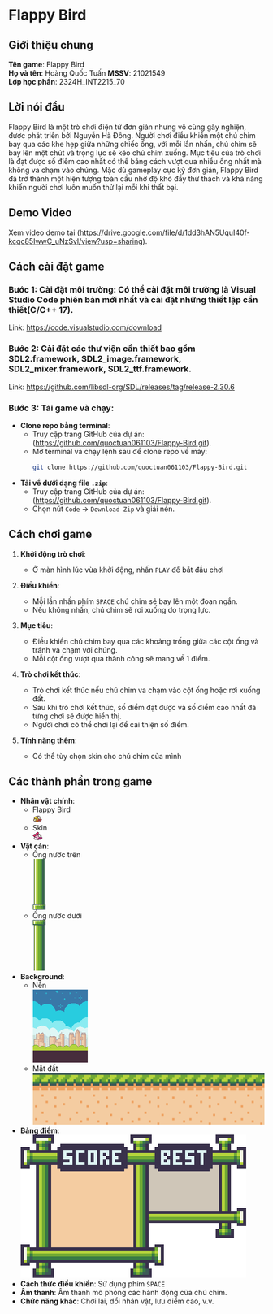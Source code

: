 # Flappy Bird 

## Giới thiệu chung

**Tên game**: Flappy Bird  
**Họ và tên**: Hoàng Quốc Tuấn 
**MSSV**: 21021549  
**Lớp học phần**: 2324H_INT2215_70

## Lời nói đầu

Flappy Bird là một trò chơi điện tử đơn giản nhưng vô cùng gây nghiện, được phát triển bởi Nguyễn Hà Đông. Người chơi điều khiển một chú chim bay qua các khe hẹp giữa những chiếc ống, với mỗi lần nhấn, chú chim sẽ bay lên một chút và trọng lực sẽ kéo chú chim xuống. Mục tiêu của trò chơi là đạt được số điểm cao nhất có thể bằng cách vượt qua nhiều ống nhất mà không va chạm vào chúng. Mặc dù gameplay cực kỳ đơn giản, Flappy Bird đã trở thành một hiện tượng toàn cầu nhờ độ khó đầy thử thách và khả năng khiến người chơi luôn muốn thử lại mỗi khi thất bại.

## Demo Video

Xem video demo tại (https://drive.google.com/file/d/1dd3hAN5UquI40f-kcqc85IwwC_uNzSvl/view?usp=sharing).

## Cách cài đặt game

### Bước 1: Cài đặt môi trường: Có thể cài đặt môi trường là Visual Studio Code phiên bản mới nhất và cài đặt những thiết lập cần thiết(C/C++ 17). 
Link: https://code.visualstudio.com/download
### Bước 2: Cài đặt các thư viện cần thiết bao gồm SDL2.framework, SDL2_image.framework, SDL2_mixer.framework, SDL2_ttf.framework.
Link: https://github.com/libsdl-org/SDL/releases/tag/release-2.30.6
### Bước 3: Tải game và chạy:
   - **Clone repo bằng terminal**:
     - Truy cập trang GitHub của dự án: (https://github.com/quoctuan061103/Flappy-Bird.git).
     - Mở terminal và chạy lệnh sau để clone repo về máy:
       ```bash
       git clone https://github.com/quoctuan061103/Flappy-Bird.git
       ```
   - **Tải về dưới dạng file `.zip`**:
     - Truy cập trang GitHub của dự án: (https://github.com/quoctuan061103/Flappy-Bird.git).
     - Chọn nút `Code` -> `Download Zip` và giải nén.

## Cách chơi game

1. **Khởi động trò chơi**:
   - Ở màn hình lúc vừa khởi động, nhấn `PLAY` để bắt đầu chơi

2. **Điều khiển**:
   - Mỗi lần nhấn phím `SPACE` chú chim sẽ bay lên một đoạn ngắn.
   - Nếu không nhấn, chú chim sẽ rơi xuống do trọng lực.

3. **Mục tiêu**:
   - Điều khiển chú chim bay qua các khoảng trống giữa các cột ống và tránh va chạm với chúng.
   - Mỗi cột ống vượt qua thành công sẽ mang về 1 điểm.

4. **Trò chơi kết thúc**:
   - Trò chơi kết thúc nếu chú chim va chạm vào cột ống hoặc rơi xuống đất.
   - Sau khi trò chơi kết thúc, số điểm đạt được và số điểm cao nhất đã từng chơi sẽ được hiển thị.
   - Người chơi có thể chơi lại để cải thiện số điểm.

5. **Tính năng thêm**:
   - Có thể tùy chọn skin cho chú chim của mình

## Các thành phần trong game

- **Nhân vật chính**:
  - Flappy Bird  
    <img src="image/bird0.png">
  - Skin  
    ![Ingame](image\birds_pink.png)
- **Vật cản**:
  - Ống nước trên  
    ![Ingame](image\topPipe.png)
  - Ống nước dưới  
  ![Ingame](image\botPipe.png)
- **Background**:
  - Nền  
  ![Ingame](image\bgDay.png)
  - Mặt đất  
  ![Ingame](image\ground.png) 
- **Bảng điểm**:
  ![Ingame](image\highscore.png)
- **Cách thức điều khiển**: Sử dụng phím `SPACE`
- **Âm thanh**: Âm thanh mô phỏng các hành động của chú chim.
- **Chức năng khác**: Chơi lại, đổi nhân vật, lưu điểm cao, v.v.

